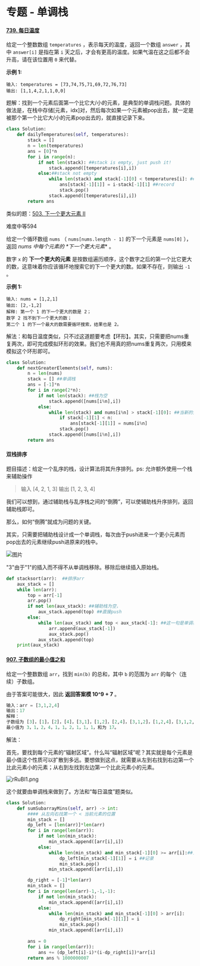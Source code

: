 # 专题 - 单调栈

#### [739. 每日温度](https://leetcode-cn.com/problems/daily-temperatures/)

给定一个整数数组 `temperatures` ，表示每天的温度，返回一个数组 `answer` ，其中 `answer[i]` 是指在第 `i` 天之后，才会有更高的温度。如果气温在这之后都不会升高，请在该位置用 `0` 来代替。

**示例 1:**

```
输入: temperatures = [73,74,75,71,69,72,76,73]
输出: [1,1,4,2,1,1,0,0]
```

题解：找到一个元素后面第一个比它大/小的元素，是典型的单调栈问题。具体的做法是，在栈中存储[元素，idx]对，然后每次如果一个元素被pop出去，就一定是被那个第一个比它大/小的元素pop出去的，就直接记录下来。

```python
class Solution:
    def dailyTemperatures(self, temperatures):
        stack = []
        n = len(temperatures)
        ans = [0]*n
        for i in range(n):
            if not len(stack): ##stack is empty, just push it!
                stack.append([temperatures[i],i]) 
            else:##stack not empty
                while len(stack) and stack[-1][0] < temperatures[i]: ##iteratively pop stack top
                    ans[stack[-1][1]] = i-stack[-1][1] ##record
                    stack.pop()
                stack.append([temperatures[i],i])
        return ans
```



类似的题：[503. 下一个更大元素 II](https://leetcode-cn.com/problems/next-greater-element-ii/)

难度中等594

给定一个循环数组 `nums` （ `nums[nums.length - 1]` 的下一个元素是 `nums[0]` ），返回 *nums 中每个元素的 \**下一个更大元素*** 。

数字 `x` 的 **下一个更大的元素** 是按数组遍历顺序，这个数字之后的第一个比它更大的数，这意味着你应该循环地搜索它的下一个更大的数。如果不存在，则输出 `-1` 。

 

**示例 1:**

```
输入: nums = [1,2,1]
输出: [2,-1,2]
解释: 第一个 1 的下一个更大的数是 2；
数字 2 找不到下一个更大的数； 
第二个 1 的下一个最大的数需要循环搜索，结果也是 2。
```

解法：和每日温度类似，只不过这道题要考虑【环形】。其实，只需要把nums重复两次，即可完成模拟环形的效果。我们也不用真的把nums重复两次，只用模来模拟这个环形即可。

```python
class Solution:
    def nextGreaterElements(self, nums):
        n = len(nums)
        stack = [] ##单调栈
        ans = [-1]*n
        for i in range(2*n):
            if not len(stack): ##栈为空
                stack.append([nums[i%n],i])
            else:
                while len(stack) and nums[i%n] > stack[-1][0]: ##当新的元素>栈顶，就不断pop栈顶
                    if stack[-1][1] < n:
                        ans[stack[-1][1]] = nums[i%n]
                    stack.pop()
                stack.append([nums[i%n],i])
        return ans

```









#### 双栈排序

题目描述：给定一个乱序的栈，设计算法将其升序排列。ps: 允许额外使用一个栈来辅助操作 

> 输入
> [4, 2, 1, 3]
> 输出
> [1, 2, 3, 4]

我们可以想到，通过辅助栈与乱序栈之间的“倒腾”，可以使辅助栈升序排列，返回辅助栈即可。

那么，如何“倒腾”就成为问题的关键。

其实，只需要把辅助栈设计成一个单调栈，每次由于push进来一个更小元素而pop出去的元素继续push进原来的栈中。

![图片](https://mmbiz.qpic.cn/mmbiz_png/oD5ruyVxxVFOuibeyibjsuYQLqXHTYIhJR8FWnSSX79hUWOBryWESDMcSCmeZqDoKJfEjV9DUfqQrpcNLBPibDeVw/640?wx_fmt=png&wxfrom=5&wx_lazy=1&wx_co=1)

"3"由于"1"的插入而不得不从单调栈移除。移除后继续插入原始栈。

```python
def stacksort(arr):  ##排序arr
    aux_stack = []
    while len(arr):
        top = arr[-1]
        arr.pop()
        if not len(aux_stack): ##辅助栈为空，
            aux_stack.append(top) ##直接push
        else:
            while len(aux_stack) and top < aux_stack[-1]: ##这一句是单调栈的核心。只要待插入元素<栈顶，就不停的pop栈顶。
                arr.append(aux_stack[-1])
                aux_stack.pop()
            aux_stack.append(top)
    print(aux_stack)
```



#### [907. 子数组的最小值之和](https://leetcode-cn.com/problems/sum-of-subarray-minimums/)

给定一个整数数组 `arr`，找到 `min(b)` 的总和，其中 `b` 的范围为 `arr` 的每个（连续）子数组。

由于答案可能很大，因此 **返回答案模 10^9 + 7** 。

```python
输入：arr = [3,1,2,4]
输出：17
解释：
子数组为 [3]，[1]，[2]，[4]，[3,1]，[1,2]，[2,4]，[3,1,2]，[1,2,4]，[3,1,2,4]。 
最小值为 3，1，2，4，1，1，2，1，1，1，和为 17。
```

解法：

首先，要找到每个元素的“辐射区域”。什么叫“辐射区域”呢？其实就是每个元素是最小值这个性质可以扩散到多远。要想做到这点，就需要从左到右找到右边第一个比此元素小的元素；从右到左找到左边第一个比此元素小的元素。

![rRuBI1.png](https://pic.leetcode-cn.com/1608858400-MFRUBI-rRuBI1.png)

这个就要由单调栈来做到了。方法和“每日温度”题类似。

```python
class Solution:
    def sumSubarrayMins(self, arr) -> int:
        #### 从左向右找第一个 < 当前元素的位置
        min_stack = []
        dp_left = [len(arr)]*len(arr)
        for i in range(len(arr)):
            if not len(min_stack):
                min_stack.append([arr[i],i])
            else:
                while len(min_stack) and min_stack[-1][0] >= arr[i]:##当前元素比栈顶还小
                    dp_left[min_stack[-1][1]] = i ##记录
                    min_stack.pop()
                min_stack.append([arr[i],i])

        dp_right = [-1]*len(arr)
        min_stack = []
        for i in range(len(arr)-1,-1,-1):
            if not len(min_stack):
                min_stack.append([arr[i],i])
            else:
                while len(min_stack) and min_stack[-1][0] > arr[i]:
                    dp_right[min_stack[-1][1]] = i
                    min_stack.pop()
                min_stack.append([arr[i],i])
                
        ans = 0
        for i in range(len(arr)):
            ans += (dp_left[i]-i)*(i-dp_right[i])*arr[i]
        return ans % 1000000007
```


